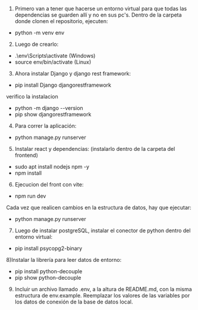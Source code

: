1) Primero van a tener que hacerse un entorno virtual para que todas las dependencias se guarden allí y no en sus pc's.
Dentro de la carpeta donde clonen el repositorio, ejecuten:

- python -m venv env


2) Luego de crearlo:

- .\env\Scripts\activate (Windows)
- source env/bin/activate (Linux)


3) Ahora instalar Django y django rest framework:

- pip install Django djangorestframework

verifico la instalacion
- python -m django --version
- pip show djangorestframework

4) Para correr la aplicación:

- python manage.py runserver

5) Instalar react y dependencias: (instalarlo dentro de la carpeta del frontend)

- sudo apt install nodejs npm -y
- npm install 

6) Ejecucion del front con vite:

- npm run dev

Cada vez que realicen cambios en la estructura de datos, hay que ejecutar:

- python manage.py runserver

7) Luego de instalar postgreSQL, instalar el conector de python dentro del entorno virtual:

- pip install psycopg2-binary

8)Instalar la librería para leer datos de entorno:

- pip install python-decouple
- pip show python-decouple

9) Incluir un archivo llamado .env, a la altura de README.md, con la misma estructura de env.example. Reemplazar los valores de las variables por los datos de conexión de la base de datos local.

